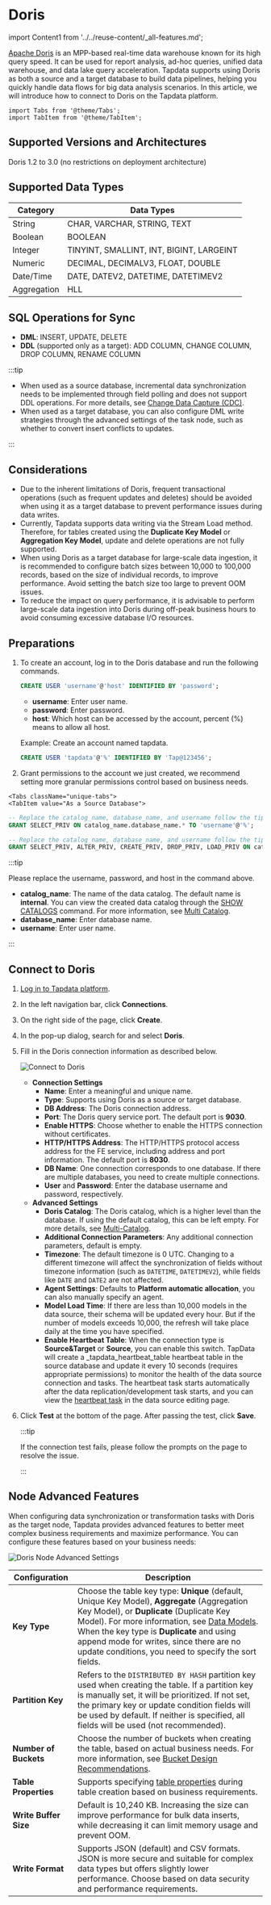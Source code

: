 # Doris

import Content1 from '../../reuse-content/_all-features.md';

<Content1 />

[Apache Doris](https://doris.apache.org/) is an MPP-based real-time data warehouse known for its high query speed. It can be used for report analysis, ad-hoc queries, unified data warehouse, and data lake query acceleration. Tapdata supports using Doris as both a source and a target database to build data pipelines, helping you quickly handle data flows for big data analysis scenarios. In this article, we will introduce how to connect to Doris on the Tapdata platform.

```mdx-code-block
import Tabs from '@theme/Tabs';
import TabItem from '@theme/TabItem';
```

## Supported Versions and Architectures

Doris 1.2 to 3.0 (no restrictions on deployment architecture)

## Supported Data Types

| Category    | Data Types                               |
| ----------- | ---------------------------------------- |
| String      | CHAR, VARCHAR, STRING, TEXT              |
| Boolean     | BOOLEAN                                  |
| Integer     | TINYINT, SMALLINT, INT, BIGINT, LARGEINT |
| Numeric     | DECIMAL, DECIMALV3, FLOAT, DOUBLE        |
| Date/Time   | DATE, DATEV2, DATETIME, DATETIMEV2       |
| Aggregation | HLL                                      |

## SQL Operations for Sync 

* **DML**: INSERT, UPDATE, DELETE
* **DDL** (supported only as a target): ADD COLUMN, CHANGE COLUMN, DROP COLUMN, RENAME COLUMN

:::tip

- When used as a source database, incremental data synchronization needs to be implemented through field polling and does not support DDL operations. For more details, see [Change Data Capture (CDC)](../../introduction/change-data-capture-mechanism.md).
- When used as a target database, you can also configure DML write strategies through the advanced settings of the task node, such as whether to convert insert conflicts to updates.

:::

## Considerations

* Due to the inherent limitations of Doris, frequent transactional operations (such as frequent updates and deletes) should be avoided when using it as a target database to prevent performance issues during data writes.
* Currently, Tapdata supports data writing via the Stream Load method. Therefore, for tables created using the **Duplicate Key Model** or **Aggregation Key Model**, update and delete operations are not fully supported.
* When using Doris as a target database for large-scale data ingestion, it is recommended to configure batch sizes between 10,000 to 100,000 records, based on the size of individual records, to improve performance. Avoid setting the batch size too large to prevent OOM issues.
* To reduce the impact on query performance, it is advisable to perform large-scale data ingestion into Doris during off-peak business hours to avoid consuming excessive database I/O resources.

## Preparations

1. To create an account, log in to the Doris database and run the following commands.

   ```sql
   CREATE USER 'username'@'host' IDENTIFIED BY 'password';
   ```

   - **username**: Enter user name.
   - **password**: Enter password.
   - **host**: Which host can be accessed by the account, percent (%) means to allow all host.

   Example: Create an account named tapdata.

   ```sql
   CREATE USER 'tapdata'@'%' IDENTIFIED BY 'Tap@123456';
   ```

2. Grant permissions to the account we just created, we recommend setting more granular permissions control based on business needs.

```mdx-code-block
<Tabs className="unique-tabs">
<TabItem value="As a Source Database">
```

```sql
-- Replace the catalog_name, database_name, and username follow the tips below
GRANT SELECT_PRIV ON catalog_name.database_name.* TO 'username'@'%';
```

</TabItem>

<TabItem value="As a Target Database">

```sql
-- Replace the catalog_name, database_name, and username follow the tips below
GRANT SELECT_PRIV, ALTER_PRIV, CREATE_PRIV, DROP_PRIV, LOAD_PRIV ON catalog_name.database_name.* TO 'username'@'%';
```

</TabItem>
</Tabs>



:::tip

Please replace the username, password, and host in the command above.

* **catalog_name**: The name of the data catalog. The default name is **internal**. You can view the created data catalog through the [SHOW CATALOGS](https://doris.apache.org/docs/sql-manual/sql-statements/Show-Statements/SHOW-CATALOGS) command. For more information, see [Multi Catalog](https://doris.apache.org/docs/1.2/lakehouse/multi-catalog/).
* **database_name**: Enter database name.
* **username**: Enter user name.

:::

## Connect to Doris

1. [Log in to Tapdata platform](../../user-guide/log-in.md).

2. In the left navigation bar, click **Connections**.

3. On the right side of the page, click **Create**.

4. In the pop-up dialog, search for and select **Doris**.

5. Fill in the Doris connection information as described below.

   ![Connect to Doris](../../images/connect_doris.png)

    - **Connection Settings**
      - **Name**: Enter a meaningful and unique name.
      - **Type**: Supports using Doris as a source or target database.
      - **DB Address**: The Doris connection address.
      - **Port**: The Doris query service port. The default port is **9030**.
      - **Enable HTTPS**: Choose whether to enable the HTTPS connection without certificates.
      - **HTTP/HTTPS Address**: The HTTP/HTTPS protocol access address for the FE service, including address and port information. The default port is **8030**.
      - **DB Name**: One connection corresponds to one database. If there are multiple databases, you need to create multiple connections.
      - **User** and **Password**: Enter the database username and password, respectively.
    - **Advanced Settings**
      - **Doris Catalog**: The Doris catalog, which is a higher level than the database. If using the default catalog, this can be left empty. For more details, see [Multi-Catalog](https://doris.apache.org/zh-CN/docs/1.2/lakehouse/multi-catalog/).
      - **Additional Connection Parameters**: Any additional connection parameters, default is empty.
      - **Timezone**: The default timezone is 0 UTC. Changing to a different timezone will affect the synchronization of fields without timezone information (such as `DATETIME`, `DATETIMEV2`), while fields like `DATE` and `DATE2` are not affected.
      - **Agent Settings**: Defaults to **Platform automatic allocation**, you can also manually specify an agent.
      - **Model Load Time**: If there are less than 10,000 models in the data source, their schema will be updated every hour. But if the number of models exceeds 10,000, the refresh will take place daily at the time you have specified.
      - **Enable Heartbeat Table**: When the connection type is **Source&Target** or **Source**, you can enable this switch. TapData will create a _tapdata_heartbeat_table heartbeat table in the source database and update it every 10 seconds (requires appropriate permissions) to monitor the health of the data source connection and tasks. The heartbeat task starts automatically after the data replication/development task starts, and you can view the [heartbeat task](../../case-practices/best-practice/heart-beat-task.md) in the data source editing page.

6. Click **Test** at the bottom of the page. After passing the test, click **Save**.

   :::tip

   If the connection test fails, please follow the prompts on the page to resolve the issue.

   :::

## Node Advanced Features

When configuring data synchronization or transformation tasks with Doris as the target node, Tapdata provides advanced features to better meet complex business requirements and maximize performance. You can configure these features based on your business needs:

![Doris Node Advanced Settings](../../images/doris_node_advanced_settings.png)

| Configuration         | Description                                                  |
| --------------------- | ------------------------------------------------------------ |
| **Key Type**          | Choose the table key type: **Unique** (default, Unique Key Model), **Aggregate** (Aggregation Key Model), or **Duplicate** (Duplicate Key Model). For more information, see [Data Models](https://doris.apache.org/docs/table-design/data-model/overview). <br />When the key type is **Duplicate** and using append mode for writes, since there are no update conditions, you need to specify the sort fields. |
| **Partition Key**     | Refers to the `DISTRIBUTED BY HASH` partition key used when creating the table. If a partition key is manually set, it will be prioritized. If not set, the primary key or update condition fields will be used by default. If neither is specified, all fields will be used (not recommended). |
| **Number of Buckets** | Choose the number of buckets when creating the table, based on actual business needs. For more information, see [Bucket Design Recommendations](https://doris.apache.org/docs/3.0/table-design/data-partitioning/manual-bucketing#recommendations-for-bucket-number-and-data-volume). |
| **Table Properties**  | Supports specifying [table properties](https://doris.apache.org/docs/sql-manual/sql-statements/Data-Definition-Statements/Create/CREATE-TABLE#properties) during table creation based on business requirements. |
| **Write Buffer Size**| Default is 10,240 KB. Increasing the size can improve performance for bulk data inserts, while decreasing it can limit memory usage and prevent OOM. |
| **Write Format**     | Supports JSON (default) and CSV formats. JSON is more secure and suitable for complex data types but offers slightly lower performance. Choose based on data security and performance requirements. |
